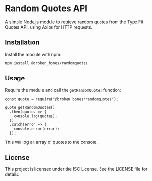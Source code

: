 # Random Quotes API

A simple Node.js module to retrieve random quotes from the Type Fit Quotes API, using Axios for HTTP requests.

## Installation

Install the module with npm:

```npm install @broken_bones/randomquotes```

## Usage

Require the module and call the `getRandomQuotes` function:

```
const quote = require("@broken_bones/randomquotes");

quote.getRandomQuotes()
  .then(quotes => {
    console.log(quotes);
  })
  .catch(error => {
    console.error(error);
  });
  ```

This will log an array of quotes to the console.

## License

This project is licensed under the ISC License. See the LICENSE file for details.
